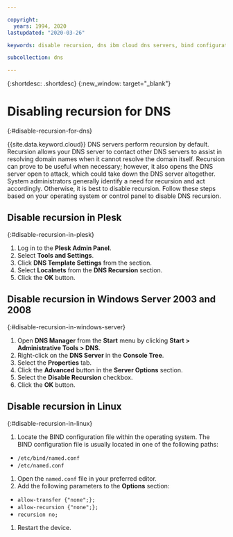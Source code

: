 ```yaml
---

copyright:
  years: 1994, 2020
lastupdated: "2020-03-26"

keywords: disable recursion, dns ibm cloud dns servers, bind configuration file

subcollection: dns

---
```



{:shortdesc: .shortdesc}
{:new_window: target="_blank"}

# Disabling recursion for DNS
{:#disable-recursion-for-dns}

{{site.data.keyword.cloud}} DNS servers perform recursion by default. Recursion allows your DNS server to contact other DNS servers to assist in resolving domain names when it cannot resolve the domain itself. Recursion can prove to be useful when necessary; however, it also opens the DNS server open to attack, which could take down the DNS server altogether. System administrators generally identify a need for recursion and act accordingly. Otherwise, it is best to disable recursion. Follow these steps based on your operating system or control panel to disable DNS recursion.

## Disable recursion in Plesk
{:#disable-recursion-in-plesk}

1. Log in to the **Plesk Admin Panel**.
1. Select **Tools and Settings**.
1. Click **DNS Template Settings** from the section.
1. Select **Localnets** from the **DNS Recursion** section.
1. Click the **OK** button.

## Disable recursion in Windows Server 2003 and 2008
{:#disable-recursion-in-windows-server}

1. Open **DNS Manager** from the **Start** menu by clicking **Start > Administrative Tools > DNS**.
1. Right-click on the **DNS Server** in the **Console Tree**.
1. Select the **Properties** tab.
1. Click the **Advanced** button in the **Server Options** section.
1. Select the **Disable Recursion** checkbox.
1. Click the **OK** button.

## Disable recursion in Linux
{:#disable-recursion-in-linux}

1. Locate the BIND configuration file within the operating system. The BIND configuration file is usually located in one of the following paths:
  * `/etc/bind/named.conf`
  * `/etc/named.conf`

1. Open the `named.conf` file in your preferred editor.
1.  Add the following parameters to the **Options** section:
  * `allow-transfer {"none";};`
  * `allow-recursion {"none";};`
  * `recursion no;`
1. Restart the device.
